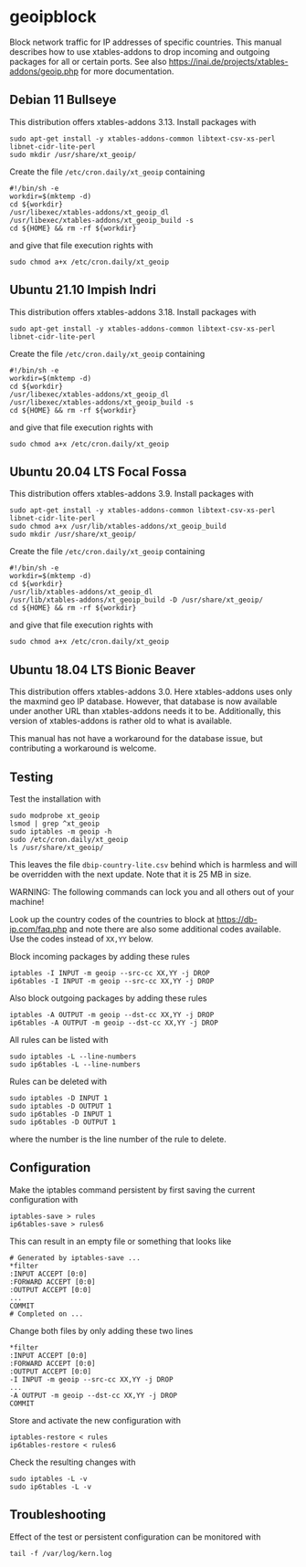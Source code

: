 # geoipblock

Block network traffic for IP addresses of specific countries. This manual
describes how to use xtables-addons to drop incoming and outgoing packages for
all or certain ports. See also
https://inai.de/projects/xtables-addons/geoip.php for more documentation.

## Debian 11 Bullseye

This distribution offers xtables-addons 3.13. Install packages with

    sudo apt-get install -y xtables-addons-common libtext-csv-xs-perl libnet-cidr-lite-perl
    sudo mkdir /usr/share/xt_geoip/

Create the file `/etc/cron.daily/xt_geoip` containing

    #!/bin/sh -e
    workdir=$(mktemp -d)
    cd ${workdir}
    /usr/libexec/xtables-addons/xt_geoip_dl
    /usr/libexec/xtables-addons/xt_geoip_build -s
    cd ${HOME} && rm -rf ${workdir}

and give that file execution rights with

    sudo chmod a+x /etc/cron.daily/xt_geoip

## Ubuntu 21.10 Impish Indri

This distribution offers xtables-addons 3.18. Install packages with

    sudo apt-get install -y xtables-addons-common libtext-csv-xs-perl libnet-cidr-lite-perl

Create the file `/etc/cron.daily/xt_geoip` containing

    #!/bin/sh -e
    workdir=$(mktemp -d)
    cd ${workdir}
    /usr/libexec/xtables-addons/xt_geoip_dl
    /usr/libexec/xtables-addons/xt_geoip_build -s
    cd ${HOME} && rm -rf ${workdir}

and give that file execution rights with

    sudo chmod a+x /etc/cron.daily/xt_geoip

## Ubuntu 20.04 LTS Focal Fossa

This distribution offers xtables-addons 3.9. Install packages with

    sudo apt-get install -y xtables-addons-common libtext-csv-xs-perl libnet-cidr-lite-perl
    sudo chmod a+x /usr/lib/xtables-addons/xt_geoip_build
    sudo mkdir /usr/share/xt_geoip/

Create the file `/etc/cron.daily/xt_geoip` containing

    #!/bin/sh -e
    workdir=$(mktemp -d)
    cd ${workdir}
    /usr/lib/xtables-addons/xt_geoip_dl
    /usr/lib/xtables-addons/xt_geoip_build -D /usr/share/xt_geoip/
    cd ${HOME} && rm -rf ${workdir}

and give that file execution rights with

    sudo chmod a+x /etc/cron.daily/xt_geoip

## Ubuntu 18.04 LTS Bionic Beaver

This distribution offers xtables-addons 3.0. Here xtables-addons uses only the
maxmind geo IP database. However, that database is now available under another
URL than xtables-addons needs it to be. Additionally, this version of
xtables-addons is rather old to what is available.

This manual has not have a workaround for the database issue, but contributing
a workaround is welcome.

## Testing

Test the installation with

    sudo modprobe xt_geoip
    lsmod | grep ^xt_geoip
    sudo iptables -m geoip -h
    sudo /etc/cron.daily/xt_geoip
    ls /usr/share/xt_geoip/

This leaves the file `dbip-country-lite.csv` behind which is harmless and will
be overridden with the next update. Note that it is 25 MB in size.

WARNING: The following commands can lock you and all others out of your machine!

Look up the country codes of the countries to block at https://db-ip.com/faq.php
and note there are also some additional codes available. Use the codes instead
of `XX,YY` below.

Block incoming packages by adding these rules

    iptables -I INPUT -m geoip --src-cc XX,YY -j DROP
    ip6tables -I INPUT -m geoip --src-cc XX,YY -j DROP

Also block outgoing packages by adding these rules

    iptables -A OUTPUT -m geoip --dst-cc XX,YY -j DROP
    ip6tables -A OUTPUT -m geoip --dst-cc XX,YY -j DROP

All rules can be listed with

    sudo iptables -L --line-numbers
    sudo ip6tables -L --line-numbers

Rules can be deleted with

    sudo iptables -D INPUT 1
    sudo iptables -D OUTPUT 1
    sudo ip6tables -D INPUT 1
    sudo ip6tables -D OUTPUT 1

where the number is the line number of the rule to delete.    

## Configuration

Make the iptables command persistent by first saving the current configuration
with

    iptables-save > rules
    ip6tables-save > rules6

This can result in an empty file or something that looks like

    # Generated by iptables-save ...
    *filter
    :INPUT ACCEPT [0:0]
    :FORWARD ACCEPT [0:0]
    :OUTPUT ACCEPT [0:0]
    ...
    COMMIT
    # Completed on ...

Change both files by only adding these two lines

    *filter
    :INPUT ACCEPT [0:0]
    :FORWARD ACCEPT [0:0]
    :OUTPUT ACCEPT [0:0]
    -I INPUT -m geoip --src-cc XX,YY -j DROP
    ...
    -A OUTPUT -m geoip --dst-cc XX,YY -j DROP
    COMMIT

Store and activate the new configuration with

    iptables-restore < rules
    ip6tables-restore < rules6

Check the resulting changes with

    sudo iptables -L -v
    sudo ip6tables -L -v

## Troubleshooting

Effect of the test or persistent configuration can be monitored with

    tail -f /var/log/kern.log 
